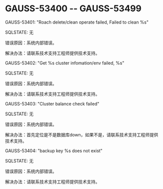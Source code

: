 # GAUSS-53400 -- GAUSS-53499<a name="ZH-CN_TOPIC_0302073043"></a>

GAUSS-53401: "Roach delete/clean operate failed, Failed to clean %s"

SQLSTATE: 无

错误原因：系统内部错误。

解决办法：请联系技术支持工程师提供技术支持。

GAUSS-53402: "Get %s cluster infomation/env failed, %s"

SQLSTATE: 无

错误原因：系统内部错误。

解决办法：请联系技术支持工程师提供技术支持。

GAUSS-53403: "Cluster balance check failed"

SQLSTATE: 无

错误原因：系统内部错误。

解决办法：首先定位是不是数据库down，如果不是，请联系技术支持工程师提供技术支持。

GAUSS-53404: "backup key %s does not exist"

SQLSTATE: 无

错误原因：系统内部错误。

解决办法：请联系技术支持工程师提供技术支持。

